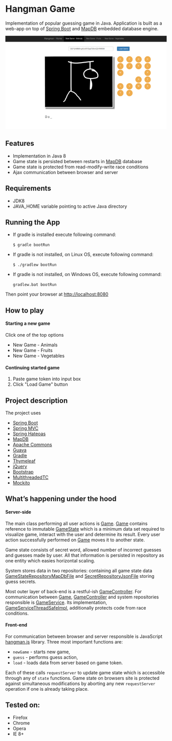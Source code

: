 # Hangman Game

Implementation of popular guessing game in Java. Application is built as a web-app on top of [Spring Boot] and [MapDB] embedded database engine.

<img src="screenshot.png" style="width:800px;"/>

## Features

* Implementation in Java 8
* Game state is persisted between restarts in [MapDB] database
* Game state is protected from read-modify-write race conditions
* Ajax communication between browser and server

## Requirements

 * JDK8
 * JAVA_HOME variable pointing to active Java directory

## Running the App

* If gradle is installed execute following command:

  `$ gradle bootRun`


* If gradle is not installed, on Linux OS, execute following command:

  `$ ./gradlew bootRun`


* If gradle is not installed, on Windows OS, execute following command:

  `gradlew.bat bootRun`

Then point your browser at [http://localhost:8080]

## How to play

#### Starting a new game
Click one of the top options
* New Game - Animals
* New Game - Fruits
* New Game - Vegetables

#### Continuing started game
1. Paste game token into input box
2. Click "Load Game" button

## Project description

The project uses
* [Spring Boot]
* [Spring MVC]
* [Spring Hateoas]
* [MapDB]
* [Apache Commons]
* [Guava]
* [Gradle]
* [Thymeleaf]
* [jQuery]
* [Bootstrap]
* [MultithreadedTC]
* [Mockito]

## What’s happening under the hood

#### Server-side

The main class performing all user actions is [Game]. [Game] contains reference to immutable [GameState] which is a minimum data set required to visualize game, interact with the user and determine its result. Every user action successfully performed on [Game] moves it to another state.

Game state consists of secret word, allowed number of incorrect guesses and guesses made by user.
All that information is persisted in repository as one entity which easies horizontal scaling.

System stores data in two repositories: containing all game state data [GameStateRepositoryMapDbFile] and
[SecretRepositoryJsonFile] storing guess secrets.

Most outer layer of back-end is a restful-ish [GameController]. For communication between [Game], [GameController]
and system repositories responsible is [GameService]. Its  implementation, [GameServiceThreadSafeImpl], additionally protects code
from race conditions.

#### Front-end

For communication between browser and server responsible is JavaScript [hangman.js] library. Three most important functions are:
* `newGame` - starts new game,
* `guess` - performs guess action,
* `load` - loads data from server based on game token.

Each of these calls `requestServer` to update game state which is accessible through any of `state` functions. Game state on browsers site is protected against simultaneous modifications by aborting any new `requestServer` operation if one is already taking place.


## Tested on:

* Firefox
* Chrome
* Opera
* IE 8+



[Spring Boot]:http://projects.spring.io/spring-boot
[Spring MVC]:http://projects.spring.io/spring-framework/
[Spring Hateoas]:http://projects.spring.io/spring-hateoas
[MapDB]:http://www.mapdb.org
[Apache Commons]:http://commons.apache.org
[Guava]:https://github.com/google/guava
[Gradle]:https://gradle.org
[Thymeleaf]:http://www.thymeleaf.org
[jQuery]:http://jquery.com
[Bootstrap]:http://getbootstrap.com
[MultithreadedTC]:http://www.cs.umd.edu/projects/PL/multithreadedtc
[Mockito]:http://mockito.org
[http://localhost:8080]:http://localhost:8080
[Game]:src/main/java/hangman/core/Game.java
[GameState]:src/main/java/hangman/core/state/GameState.java
[GameController]:src/main/java/hangman/web/GameController.java
[GameService]:src/main/java/hangman/core/GameService.java
[GameStateRepositoryMapDbFile]:src/main/java/hangman/core/state/repository/file/mapdb/GameStateRepositoryMapDbFile.java
[SecretRepositoryJsonFile]:src/main/java/hangman/core/secret/repository/file/json/SecretRepositoryJsonFile.java
[GameServiceThreadSafeImpl]:src/main/java/hangman/core/GameServiceThreadSafeImpl.java
[hangman.js]:src/main/resources/static/javascript/hangman.js
